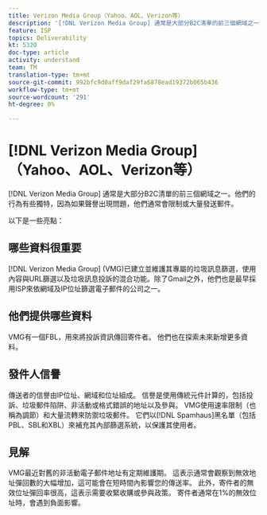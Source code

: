 ```yaml
---
title: Verizon Media Group（Yahoo、AOL、Verizon等）
description: '[!DNL Verizon Media Group] 通常是大部分B2C清單的前三個網域之一。他們的行為有些獨特，因為如果聲譽出現問題，他們通常會限制或大量發送郵件。'
feature: ISP
topics: Deliverability
kt: 5320
doc-type: article
activity: understand
team: TM
translation-type: tm+mt
source-git-commit: 992bfc9d0aff9daf29fa6878ead19372b065b436
workflow-type: tm+mt
source-wordcount: '291'
ht-degree: 0%

---
```



# [!DNL Verizon Media Group] （Yahoo、AOL、Verizon等）

[!DNL Verizon Media Group] 通常是大部分B2C清單的前三個網域之一。他們的行為有些獨特，因為如果聲譽出現問題，他們通常會限制或大量發送郵件。

以下是一些亮點：

## 哪些資料很重要

[!DNL Verizon Media Group] (VMG)已建立並維護其專屬的垃圾訊息篩選，使用內容與URL篩選以及垃圾訊息投訴的混合功能。除了Gmail之外，他們也是最早採用ISP來依網域及IP位址篩選電子郵件的公司之一。

## 他們提供哪些資料

VMG有一個FBL，用來將投訴資訊傳回寄件者。 他們也在探索未來新增更多資料。

## 發件人信譽

傳送者的信譽由IP位址、網域和位址組成。 信譽是使用傳統元件計算的，包括投訴、垃圾郵件陷阱、非活動或格式錯誤的地址以及參與。 VMG使用速率限制（也稱為調節）和大量流轉來防禦垃圾郵件。 它們以[!DNL Spamhaus]黑名單（包括PBL、SBL和XBL）來補充其內部篩選系統，以保護其使用者。

## 見解

VMG最近對舊的非活動電子郵件地址有定期維護期。 這表示通常會觀察到無效地址彈回數的大幅增加，這可能會在短時間內影響您的傳送率。 此外，寄件者的無效位址彈回率很高，這表示需要收緊收購或參與政策。 寄件者通常在1%的無效位址時，會遇到負面影響。
